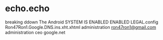 # echo.echo
breaking ddown The Android SYSTEM IS ENABLED ENABLED
LEGAL.config  Ron47Ron1.Google.DNS.ins.xht.xhtml
administration
ron47ron1@gmail.com
administration
ceo google.net
